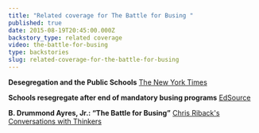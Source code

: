 ```yaml
---
title: "Related coverage for The Battle for Busing "
published: true
date: 2015-08-19T20:45:00.000Z
backstory_type: related coverage
video: the-battle-for-busing
type: backstories
slug: related-coverage-for-the-battle-for-busing
---
```


**Desegregation and the Public Schools**
[The New York Times](http://www.nytimes.com/2013/09/09/booming/desegregation-and-the-public-schools.html?ref=booming&_r=0)

**Schools resegregate after end of mandatory busing programs**
[EdSource](http://edsource.org/2013/schools-resegregate-after-end-of-mandatory-busing-programs/38673)

**B. Drummond Ayres, Jr.: “The Battle for Busing”**
[Chris Riback's Conversations with Thinkers](http://chrisriback.com/2013/09/10/retro-report-producer-b-drummond-ayres-jr-the-battle-for-busing/)

